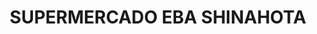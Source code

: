 ---
title: "SUPERMERCADO EBA SHINAHOTA"
url: /shinahota/supermercado-eba-shinahota/
shop: supermercado
---